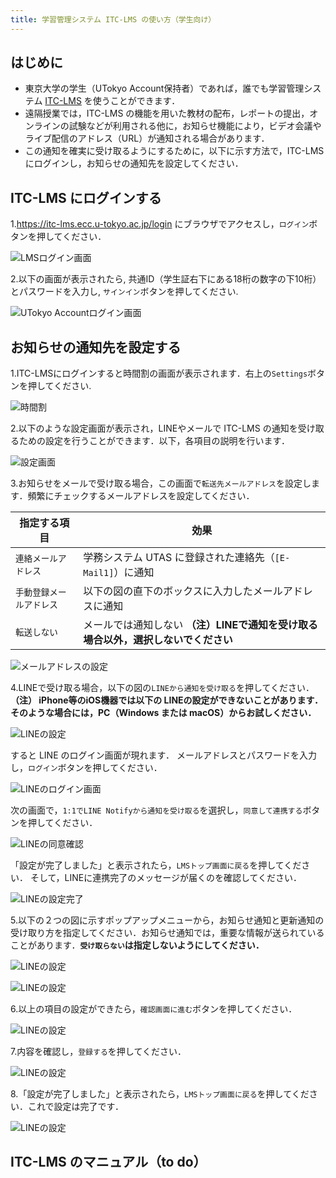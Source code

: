 ```yaml
---
title: 学習管理システム ITC-LMS の使い方（学生向け）
---
```



## はじめに
* 東京大学の学生（UTokyo Account保持者）であれば，誰でも学習管理システム <a href="https://itc-lms.ecc.u-tokyo.ac.jp/login" target="_blank">ITC-LMS</a> を使うことができます．
* 遠隔授業では，ITC-LMS の機能を用いた教材の配布，レポートの提出，オンラインの試験などが利用される他に，お知らせ機能により，ビデオ会議やライブ配信のアドレス（URL）が通知される場合があります．
* この通知を確実に受け取るようにするために，以下に示す方法で，ITC-LMS にログインし，お知らせの通知先を設定してください．

## ITC-LMS にログインする

1.<a href="https://itc-lms.ecc.u-tokyo.ac.jp/login" target="_blank">https://itc-lms.ecc.u-tokyo.ac.jp/login</a> にブラウザでアクセスし，`ログイン`ボタンを押してください．

![LMSログイン画面](img/login.png)

2.以下の画面が表示されたら, 共通ID（学生証右下にある18桁の数字の下10桁）とパスワードを入力し, `サインイン`ボタンを押してください.

![UTokyo Accountログイン画面](img/UTAC.png)

## お知らせの通知先を設定する

1.ITC-LMSにログインすると時間割の画面が表示されます．右上の`Settings`ボタンを押してください.

![時間割](img/schedule.png)

2.以下のような設定画面が表示され，LINEやメールで ITC-LMS の通知を受け取るための設定を行うことができます．以下，各項目の説明を行います．

![設定画面](img/settings.png)

3.お知らせをメールで受け取る場合，この画面で`転送先メールアドレス`を設定します．頻繁にチェックするメールアドレスを設定してください．
<!--
学務システム UTAS に登録された連絡先（`[E-Mail1]`）を通知先に使いたい場合には，`連絡メールアドレス`を指定してください．それ以外のアドレスを使いたい場合には，`手動登録メールアドレス`を指定し，直下のボックス（以下の図では表示されていない）にメールアドレスを入力してください．
-->

|指定する項目|効果|
|---|---|
|`連絡メールアドレス`|学務システム UTAS に登録された連絡先（`[E-Mail1]`）に通知|
|`手動登録メールアドレス`|以下の図の直下のボックスに入力したメールアドレスに通知|
|`転送しない`|メールでは通知しない **（注）LINEで通知を受け取る場合以外，選択しないでください**|

![メールアドレスの設定](img/mail_address.png)

4.LINEで受け取る場合，以下の図の`LINEから通知を受け取る`を押してください．**（注） iPhone等のiOS機器では以下の LINEの設定ができないことがあります．そのような場合には，PC（Windows または macOS）からお試しください．**

![LINEの設定](img/LINE.png)

すると LINE のログイン画面が現れます．
メールアドレスとパスワードを入力し，`ログイン`ボタンを押してください．

![LINEのログイン画面](img/LINE_login.png)

次の画面で，`1:1でLINE Notifyから通知を受け取る`を選択し，`同意して連携する`ボタンを押してください．

![LINEの同意確認](img/LINE_confirm.png)

「設定が完了しました」と表示されたら，`LMSトップ画面に戻る`を押してください．
そして，LINEに連携完了のメッセージが届くのを確認してください．

![LINEの設定完了](img/LINE_completed.png)

5.以下の２つの図に示すポップアップメニューから，お知らせ通知と更新通知の受け取り方を指定してください．お知らせ通知では，重要な情報が送られていることがあります．**`受け取らない`は指定しないようにしてください．**

![LINEの設定](img/announcement.png)

![LINEの設定](img/update_notification.png)

6.以上の項目の設定ができたら，`確認画面に進む`ボタンを押してください．

![LINEの設定](img/confirmation.png)

7.内容を確認し，`登録する`を押してください．

![LINEの設定](img/completed.png)

8.「設定が完了しました」と表示されたら，`LMSトップ画面に戻る`を押してください．これで設定は完了です．

![LINEの設定](img/last.png)

## ITC-LMS のマニュアル（to do）
